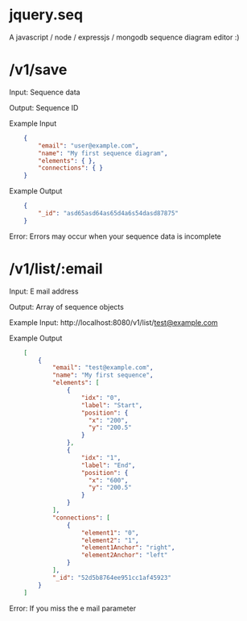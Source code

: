 jquery.seq
==========

A javascript / node / expressjs / mongodb sequence diagram editor :)

/v1/save
=====

Input: Sequence data

Output: Sequence ID

Example Input
```json
	{
		"email": "user@example.com",
		"name": "My first sequence diagram",
		"elements": { },
		"connections": { }
	}
```

Example Output

```json
	{
		"_id": "asd65asd64as65d4a6s54dasd87875"
	}
```

Error: Errors may occur when your sequence data is incomplete

/v1/list/:email
=====

Input: E mail address

Output: Array of sequence objects

Example Input: http://localhost:8080/v1/list/test@example.com

Example Output

```json
	[
		{
			"email": "test@example.com",
			"name": "My first sequence",
			"elements": [
				{
					"idx": "0",
					"label": "Start",
					"position": {
					  "x": "200",
					  "y": "200.5"
					}
				},
				{
					"idx": "1",
					"label": "End",
					"position": {
					  "x": "600",
					  "y": "200.5"
					}
				}
			],
			"connections": [
				{
					"element1": "0",
					"element2": "1",
					"element1Anchor": "right",
					"element2Anchor": "left"
				}
			],
			"_id": "52d5b8764ee951cc1af45923"
		}
	]
```

Error: If you miss the e mail parameter
